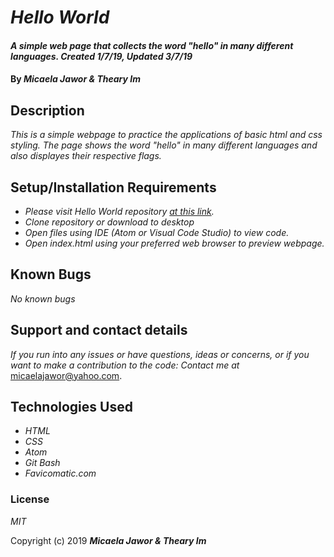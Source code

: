 # _Hello World_

#### _A simple web page that collects  the word "hello" in many different languages. Created 1/7/19, Updated 3/7/19_

#### By _**Micaela Jawor & Theary Im**_

## Description

_This is a simple webpage to practice the applications of basic html and css styling. The page shows the word "hello" in many different languages and also displayes their respective flags._

## Setup/Installation Requirements

* _Please visit Hello World repository <a href="https://github.com/MicaelaDJ/Html-Hello-World.Practice">at this link</a>._
* _Clone repository or download to desktop_
* _Open files using IDE (Atom or Visual Code Studio) to view code._
* _Open index.html using your preferred web browser to preview webpage._

## Known Bugs

_No known bugs_

## Support and contact details

_If you run into any issues or have questions, ideas or concerns, or if you want to make a contribution to the code: Contact me at_ micaelajawor@yahoo.com.

## Technologies Used

* _HTML_
* _CSS_
* _Atom_
* _Git Bash_
* _Favicomatic.com_

### License

*MIT*

Copyright (c) 2019 **_Micaela Jawor & Theary Im_**
